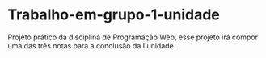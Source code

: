 # Trabalho-em-grupo-1-unidade
Projeto prático da disciplina de Programação Web, esse projeto irá compor uma das três notas para a conclusão da I unidade.
